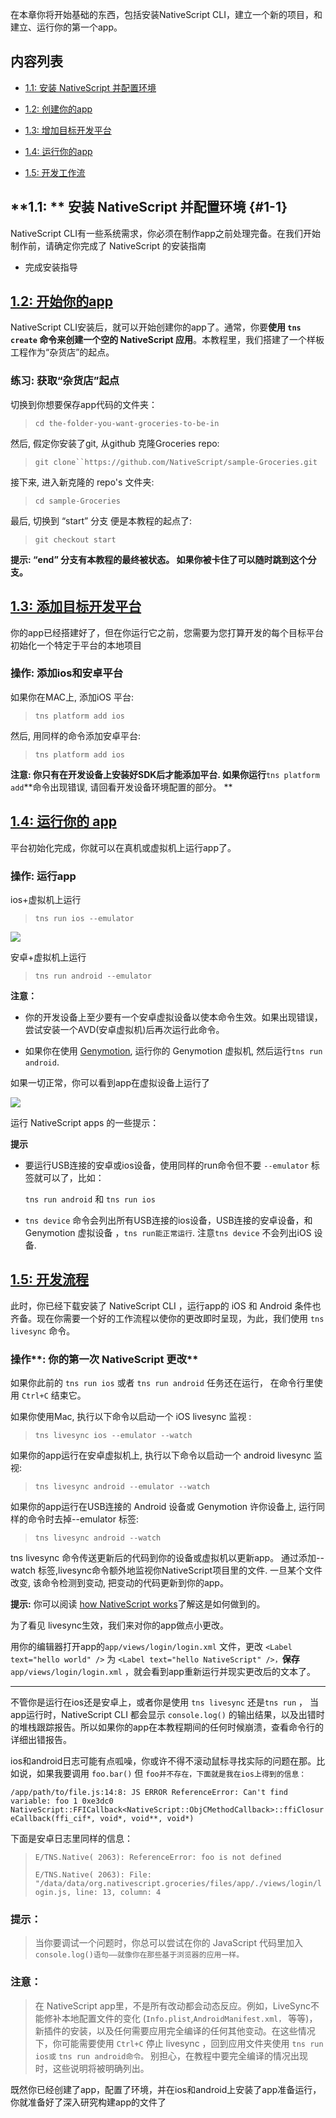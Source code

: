 在本章你将开始基础的东西，包括安装NativeScript CLI，建立一个新的项目，和建立、运行你的第一个app。

## **内容列表**

* [1.1: 安装 NativeScript 并配置环境](#1-1)

* [1.2: 创建你的app](#12-开始你的app)

* [1.3: 增加目标开发平台](#13-添加目标开发平台)

* [1.4: 运行你的app](#14-运行你的-app)

* [1.5: 开发工作流](#15-开发流程)


## **1.1: ** 安装 NativeScript 并配置环境 {#1-1}

NativeScript CLI有一些系统需求，你必须在制作app之前处理完备。在我们开始制作前，请确定你完成了 NativeScript 的安装指南

* 完成安装指导

## [**1.2: 开始你的app**](http://docs.nativescript.org/tutorial/chapter-1#12-start-your-app)

NativeScript CLI安装后，就可以开始创建你的app了。通常，你要**使用 **`tns create`** 命令来创建一个空的 NativeScript 应用**。本教程里，我们搭建了一个样板工程作为“杂货店”的起点。

### **练习: 获取“杂货店”起点**

切换到你想要保存app代码的文件夹：

> `cd the-folder-you-want-groceries-to-be-in`

然后, 假定你安装了git, 从github 克隆Groceries repo:

> `git clone``https://github.com/NativeScript/sample-Groceries.git`

接下来, 进入新克隆的 repo's 文件夹:

> `cd sample-Groceries`

最后, 切换到 “start” 分支 便是本教程的起点了:

> `git checkout start`

**提示: “end” 分支有本教程的最终被状态。 如果你被卡住了可以随时跳到这个分支。**

## **[1.3: 添加目标开发平台](http://docs.nativescript.org/tutorial/chapter-1#13-add-target-development-platforms)**

你的app已经搭建好了，但在你运行它之前，您需要为您打算开发的每个目标平台初始化一个特定于平台的本地项目

### **操作: 添加ios和安卓平台**

如果你在MAC上, 添加iOS 平台:

> `tns platform add ios`

然后, 用同样的命令添加安卓平台:

> `tns platform add ios`

**注意: 你只有在开发设备上安装好SDK后才能添加平台. 如果你运行**`tns platform add`**命令出现错误, 请回看开发设备环境配置的部分。 **

## [**1.4: 运行你的 app**](http://docs.nativescript.org/tutorial/chapter-1#14-running-your-app)

平台初始化完成，你就可以在真机或虚拟机上运行app了。

### **操作: 运行app**

ios+虚拟机上运行

> `tns run ios --emulator`

![](/assets/1.4.1.png)

安卓+虚拟机上运行

> `tns run android --emulator`

**注意：**

* 你的开发设备上至少要有一个安卓虚拟设备以使本命令生效。如果出现错误，尝试安装一个AVD\(安卓虚拟机\)后再次运行此命令。

* 如果你在使用 [Genymotion](https://www.genymotion.com/), 运行你的 Genymotion 虚拟机, 然后运行`tns run android`.


如果一切正常，你可以看到app在虚拟设备上运行了

![](/assets/1.4.2.png)

运行 NativeScript apps 的一些提示：

**提示**

* 要运行USB连接的安卓或ios设备，使用同样的run命令但不要 `--emulator` 标签就可以了，比如：

  `tns run android` 和 `tns run ios`

* `tns device` 命令会列出所有USB连接的ios设备，USB连接的安卓设备，和Genymotion 虚拟设备 ，`tns run能正常运行`. 注意`tns device` 不会列出iOS 设备.


## **[1.5: 开发流程](http://docs.nativescript.org/tutorial/chapter-1#15-development-workflow)**

此时，你已经下载安装了 NativeScript CLI ，运行app的 iOS 和 Android 条件也齐备。现在你需要一个好的工作流程以使你的更改即时呈现，为此，我们使用 `tns livesync` 命令。

### 操作**: 你的第一次 NativeScript 更改**

如果你此前的 `tns run ios` 或者 `tns run android` 任务还在运行， 在命令行里使用 `Ctrl+C` 结束它。

如果你使用Mac, 执行以下命令以启动一个 iOS livesync 监视 :

> `tns livesync ios --emulator --watch`

如果你的app运行在安卓虚拟机上, 执行以下命令以启动一个 android livesync 监视:

> `tns livesync android --emulator --watch`

如果你的app运行在USB连接的 Android 设备或 Genymotion 许你设备上, 运行同样的命令时去掉--emulator 标签:

> `tns livesync android --watch`

tns livesync 命令传送更新后的代码到你的设备或虚拟机以更新app。 通过添加--watch 标签,livesync命令额外地监视你NativeScript项目里的文件. 一旦某个文件改变, 该命令检测到变动, 把变动的代码更新到你的app。

**提示:** 你可以阅读 [how NativeScript works](http://developer.telerik.com/featured/nativescript-works/)了解这是如何做到的。

为了看见 livesync生效，我们来对你的app做点小更改。

用你的编辑器打开app的`app/views/login/login.xml` 文件，更改 `<Label text="hello world" />` 为 `<Label text="hello NativeScript" />，`**保存**`app/views/login/login.xml` ，就会看到app重新运行并现实更改后的文本了。

---

不管你是运行在ios还是安卓上，或者你是使用 `tns livesync` 还是`tns run` ， 当app运行时，NativeScript CLI 都会显示 `console.log()` 的输出结果，以及出错时的堆栈跟踪报告。所以如果你的app在本教程期间的任何时候崩溃，查看命令行的详细出错报告。

ios和android日志可能有点呱噪，你或许不得不滚动鼠标寻找实际的问题在那。比如说，如果我要调用 `foo.bar()` 但 `foo并不存在，下面就是我在ios上得到的信息：`

`/app/path/to/file.js:14:8: JS ERROR ReferenceError: Can't find variable: foo 1 0xe3dc0 NativeScript::FFICallback<NativeScript::ObjCMethodCallback>::ffiClosureCallback(ffi_cif*, void*, void**, void*)`

下面是安卓日志里同样的信息：

> `E/TNS.Native( 2063): ReferenceError: foo is not defined`
> 
> `E/TNS.Native( 2063): File: "/data/data/org.nativescript.groceries/files/app/./views/login/login.js, line: 13, column: 4`

### **提示：**

> 当你要调试一个问题时，你总可以尝试在你的 JavaScript 代码里加入 `console.log()语句——就像你在那些基于浏览器的应用一样。`

### 注意：

> 在 NativeScript app里，不是所有改动都会动态反应。例如，LiveSync不能修补本地配置文件的变化 \(`Info.plist`,`AndroidManifest.xml，` 等等\)，新插件的安装，以及任何需要应用完全编译的任何其他变动。在这些情况下，你可能需要使用 `Ctrl+C` 停止 livesync ，回到应用文件夹使用 `tns run ios或` `tns run android命令。` 别担心，在教程中要完全编译的情况出现时，这些说明将被明确列出。

既然你已经创建了app，配置了环境，并在ios和android上安装了app准备运行，你就准备好了深入研究构建app的文件了

